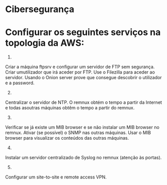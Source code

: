 # Cibersegurança
# Configurar os seguintes serviços na topologia da AWS:


1. 

Criar a máquina ftpsrv e configurar um servidor de FTP sem segurança. 
Criar umutilizador que irá aceder por FTP. 
Use o Filezilla para aceder ao servidor. 
Usando o Onion server prove que consegue descobrir o utilizador e a password.


2. 

Centralizar o servidor de NTP. 
O remnux obtém o tempo a partir da Internet e todas asoutras máquinas obtêm o tempo a partir do remnux.


3. 

Verificar se já existe um MIB browser e se não instalar um MIB browser no remnux.
Ativar (se possível) o SNMP nas outras máquinas. 
Usar o MIB browser para visualizar os conteúdos das outras máquinas.


4. 

Instalar um servidor centralizado de Syslog no remnux (atenção às portas).


5.

Configurar um site-to-site e remote access VPN.
